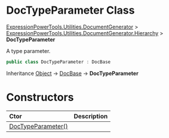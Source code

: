 ﻿# DocTypeParameter Class

[ExpressionPowerTools.Utilities.DocumentGenerator](ExpressionPowerTools.Utilities.DocumentGenerator.a.md) > [ExpressionPowerTools.Utilities.DocumentGenerator.Hierarchy](ExpressionPowerTools.Utilities.DocumentGenerator.Hierarchy.n.md) > **DocTypeParameter**

A type parameter.

```csharp
public class DocTypeParameter : DocBase
```

Inheritance [Object](https://docs.microsoft.com/dotnet/api/system.object) → [DocBase](ExpressionPowerTools.Utilities.DocumentGenerator.Hierarchy.DocBase.cs.md) → **DocTypeParameter**

# Constructors

| Ctor | Description |
| :-- | :-- |
| [DocTypeParameter()](ExpressionPowerTools.Utilities.DocumentGenerator.Hierarchy.DocTypeParameter.ctor.md#ctor-0) |  |
